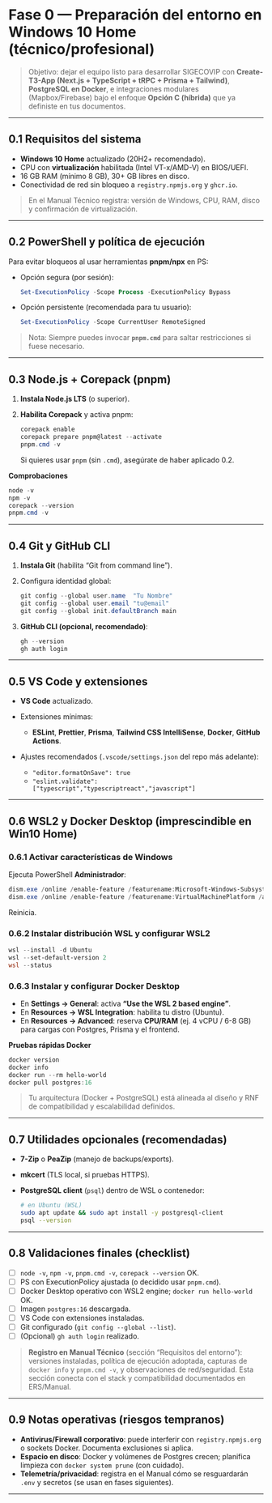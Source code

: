 # Fase 0 — Preparación del entorno en Windows 10 Home (técnico/profesional)

> Objetivo: dejar el equipo listo para desarrollar SIGECOVIP con **Create-T3-App (Next.js + TypeScript + tRPC + Prisma + Tailwind)**, **PostgreSQL en Docker**, e integraciones modulares (Mapbox/Firebase) bajo el enfoque **Opción C (híbrida)** que ya definiste en tus documentos.

---

## 0.1 Requisitos del sistema

* **Windows 10 Home** actualizado (20H2+ recomendado).
* CPU con **virtualización** habilitada (Intel VT-x/AMD-V) en BIOS/UEFI.
* 16 GB RAM (mínimo 8 GB), 30+ GB libres en disco.
* Conectividad de red sin bloqueo a `registry.npmjs.org` y `ghcr.io`.

> En el Manual Técnico registra: versión de Windows, CPU, RAM, disco y confirmación de virtualización.

---

## 0.2 PowerShell y política de ejecución

Para evitar bloqueos al usar herramientas **pnpm/npx** en PS:

* Opción segura (por sesión):

  ```powershell
  Set-ExecutionPolicy -Scope Process -ExecutionPolicy Bypass
  ```
* Opción persistente (recomendada para tu usuario):

  ```powershell
  Set-ExecutionPolicy -Scope CurrentUser RemoteSigned
  ```

> Nota: Siempre puedes invocar **`pnpm.cmd`** para saltar restricciones si fuese necesario.

---

## 0.3 Node.js + Corepack (pnpm)

1. **Instala Node.js LTS** (o superior).
2. **Habilita Corepack** y activa pnpm:

   ```powershell
   corepack enable
   corepack prepare pnpm@latest --activate
   pnpm.cmd -v
   ```

   Si quieres usar `pnpm` (sin `.cmd`), asegúrate de haber aplicado 0.2.

**Comprobaciones**

```powershell
node -v
npm -v
corepack --version
pnpm.cmd -v
```

---

## 0.4 Git y GitHub CLI

1. **Instala Git** (habilita “Git from command line”).
2. Configura identidad global:

   ```powershell
   git config --global user.name  "Tu Nombre"
   git config --global user.email "tu@email"
   git config --global init.defaultBranch main
   ```
3. **GitHub CLI (opcional, recomendado)**:

   ```powershell
   gh --version
   gh auth login
   ```

---

## 0.5 VS Code y extensiones

* **VS Code** actualizado.
* Extensiones mínimas:

  * **ESLint**, **Prettier**, **Prisma**, **Tailwind CSS IntelliSense**, **Docker**, **GitHub Actions**.
* Ajustes recomendados (`.vscode/settings.json` del repo más adelante):

  * `"editor.formatOnSave": true`
  * `"eslint.validate": ["typescript","typescriptreact","javascript"]`

---

## 0.6 WSL2 y Docker Desktop (imprescindible en Win10 Home)

### 0.6.1 Activar características de Windows

Ejecuta PowerShell **Administrador**:

```powershell
dism.exe /online /enable-feature /featurename:Microsoft-Windows-Subsystem-Linux /all /norestart
dism.exe /online /enable-feature /featurename:VirtualMachinePlatform /all /norestart
```

Reinicia.

### 0.6.2 Instalar distribución WSL y configurar WSL2

```powershell
wsl --install -d Ubuntu
wsl --set-default-version 2
wsl --status
```

### 0.6.3 Instalar y configurar Docker Desktop

* En **Settings → General**: activa **“Use the WSL 2 based engine”**.
* En **Resources → WSL Integration**: habilita tu distro (Ubuntu).
* En **Resources → Advanced**: reserva **CPU/RAM** (ej. 4 vCPU / 6-8 GB) para cargas con Postgres, Prisma y el frontend.

**Pruebas rápidas Docker**

```powershell
docker version
docker info
docker run --rm hello-world
docker pull postgres:16
```

> Tu arquitectura (Docker + PostgreSQL) está alineada al diseño y RNF de compatibilidad y escalabilidad definidos.

---

## 0.7 Utilidades opcionales (recomendadas)

* **7-Zip** o **PeaZip** (manejo de backups/exports).
* **mkcert** (TLS local, si pruebas HTTPS).
* **PostgreSQL client** (`psql`) dentro de WSL o contenedor:

  ```bash
  # en Ubuntu (WSL)
  sudo apt update && sudo apt install -y postgresql-client
  psql --version
  ```

---

## 0.8 Validaciones finales (checklist)

* [ ] `node -v`, `npm -v`, `pnpm.cmd -v`, `corepack --version` OK.
* [ ] PS con ExecutionPolicy ajustada (o decidido usar `pnpm.cmd`).
* [ ] Docker Desktop operativo con WSL2 engine; `docker run hello-world` OK.
* [ ] Imagen `postgres:16` descargada.
* [ ] VS Code con extensiones instaladas.
* [ ] Git configurado (`git config --global --list`).
* [ ] (Opcional) `gh auth login` realizado.

> **Registro en Manual Técnico** (sección “Requisitos del entorno”): versiones instaladas, política de ejecución adoptada, capturas de `docker info` y `pnpm.cmd -v`, y observaciones de red/seguridad. Esta sección conecta con el stack y compatibilidad documentados en ERS/Manual.

---

## 0.9 Notas operativas (riesgos tempranos)

* **Antivirus/Firewall corporativo**: puede interferir con `registry.npmjs.org` o sockets Docker. Documenta exclusiones si aplica.
* **Espacio en disco**: Docker y volúmenes de Postgres crecen; planifica limpieza con `docker system prune` (con cuidado).
* **Telemetría/privacidad**: registra en el Manual cómo se resguardarán `.env` y secretos (se usan en fases siguientes).

---
